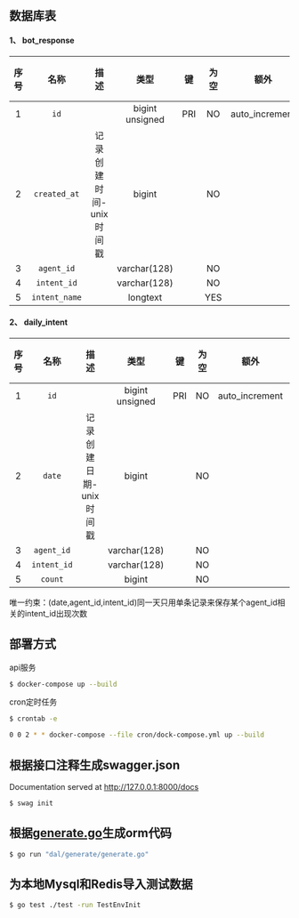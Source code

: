 ## 数据库表
#### 1、 bot_response

| 序号 | 名称 | 描述 | 类型 | 键 | 为空 | 额外 | 默认值 |
| :--: | :--: | :--: | :--: | :--: | :--: | :--: | :--: |
| 1 | `id` |  | bigint unsigned | PRI | NO | auto_increment |  |
| 2 | `created_at` | 记录创建时间-unix时间戳 | bigint |  | NO |  |  |
| 3 | `agent_id` |  | varchar(128) |  | NO |  |  |
| 4 | `intent_id` |  | varchar(128) |  | NO |  |  |
| 5 | `intent_name` |  | longtext |  | YES |  |  |


#### 2、 daily_intent

| 序号 | 名称 | 描述 | 类型 | 键 | 为空 | 额外 | 默认值 |
| :--: | :--: | :--: | :--: | :--: | :--: | :--: | :--: |
| 1 | `id` |  | bigint unsigned | PRI | NO | auto_increment |  |
| 2 | `date` | 记录创建日期-unix时间戳 | bigint |  | NO |  |  |
| 3 | `agent_id` |  | varchar(128) |  | NO |  |  |
| 4 | `intent_id` |  | varchar(128) |  | NO |  |  |
| 5 | `count` |  | bigint |  | NO |  |  |

唯一约束：(date,agent_id,intent_id)同一天只用单条记录来保存某个agent_id相关的intent_id出现次数



## 部署方式
api服务
```sh
$ docker-compose up --build
```
cron定时任务
```sh
$ crontab -e

0 0 2 * * docker-compose --file cron/dock-compose.yml up --build 
```

## 根据接口注释生成swagger.json
Documentation served at http://127.0.0.1:8000/docs
```sh
$ swag init
```

## 根据[generate.go](dal%2Fgenerate%2Fgenerate.go)生成orm代码

```sh
$ go run "dal/generate/generate.go"
```
## 为本地Mysql和Redis导入测试数据
```sh
$ go test ./test -run TestEnvInit
```
